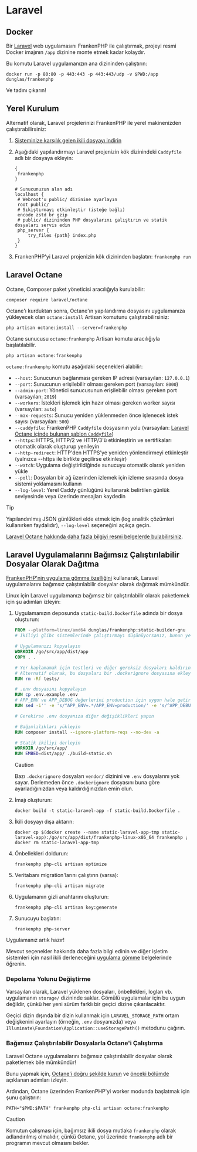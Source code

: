 # Laravel

## Docker

Bir [Laravel](https://laravel.com) web uygulamasını FrankenPHP ile çalıştırmak, projeyi resmi Docker imajının `/app` dizinine monte etmek kadar kolaydır.

Bu komutu Laravel uygulamanızın ana dizininden çalıştırın:

```console
docker run -p 80:80 -p 443:443 -p 443:443/udp -v $PWD:/app dunglas/frankenphp
```

Ve tadını çıkarın!

## Yerel Kurulum

Alternatif olarak, Laravel projelerinizi FrankenPHP ile yerel makinenizden çalıştırabilirsiniz:

1. [Sisteminize karşılık gelen ikili dosyayı indirin](../#standalone-binary)
2. Aşağıdaki yapılandırmayı Laravel projenizin kök dizinindeki `Caddyfile` adlı bir dosyaya ekleyin:

   ```caddyfile
   {
   	frankenphp
   }

   # Sunucunuzun alan adı
   localhost {
   	# Webroot'u public/ dizinine ayarlayın
   	root public/
   	# Sıkıştırmayı etkinleştir (isteğe bağlı)
   	encode zstd br gzip
   	# public/ dizininden PHP dosyalarını çalıştırın ve statik dosyaları servis edin
   	php_server {
   		try_files {path} index.php
   	}
   }
   ```

3. FrankenPHP'yi Laravel projenizin kök dizininden başlatın: `frankenphp run`

## Laravel Octane

Octane, Composer paket yöneticisi aracılığıyla kurulabilir:

```console
composer require laravel/octane
```

Octane'ı kurduktan sonra, Octane'ın yapılandırma dosyasını uygulamanıza yükleyecek olan `octane:install` Artisan komutunu çalıştırabilirsiniz:

```console
php artisan octane:install --server=frankenphp
```

Octane sunucusu `octane:frankenphp` Artisan komutu aracılığıyla başlatılabilir.

```console
php artisan octane:frankenphp
```

`octane:frankenphp` komutu aşağıdaki seçenekleri alabilir:

- `--host`: Sunucunun bağlanması gereken IP adresi (varsayılan: `127.0.0.1`)
- `--port`: Sunucunun erişilebilir olması gereken port (varsayılan: `8000`)
- `--admin-port`: Yönetici sunucusunun erişilebilir olması gereken port (varsayılan: `2019`)
- `--workers`: İstekleri işlemek için hazır olması gereken worker sayısı (varsayılan: `auto`)
- `--max-requests`: Sunucu yeniden yüklenmeden önce işlenecek istek sayısı (varsayılan: `500`)
- `--caddyfile`: FrankenPHP `Caddyfile` dosyasının yolu (varsayılan: [Laravel Octane içinde bulunan şablon `Caddyfile`](https://github.com/laravel/octane/blob/2.x/src/Commands/stubs/Caddyfile))
- `--https`: HTTPS, HTTP/2 ve HTTP/3'ü etkinleştirin ve sertifikaları otomatik olarak oluşturup yenileyin
- `--http-redirect`: HTTP'den HTTPS'ye yeniden yönlendirmeyi etkinleştir (yalnızca --https ile birlikte geçilirse etkinleşir)
- `--watch`: Uygulama değiştirildiğinde sunucuyu otomatik olarak yeniden yükle
- `--poll`: Dosyaları bir ağ üzerinden izlemek için izleme sırasında dosya sistemi yoklamasını kullanın
- `--log-level`: Yerel Caddy günlüğünü kullanarak belirtilen günlük seviyesinde veya üzerinde mesajları kaydedin

> [!TIP]
> Yapılandırılmış JSON günlükleri elde etmek için (log analitik çözümleri kullanırken faydalıdır), `--log-level` seçeneğini açıkça geçin.

[Laravel Octane hakkında daha fazla bilgiyi resmi belgelerde bulabilirsiniz](https://laravel.com/docs/octane).

## Laravel Uygulamalarını Bağımsız Çalıştırılabilir Dosyalar Olarak Dağıtma

[FrankenPHP'nin uygulama gömme özelliğini](embed.md) kullanarak, Laravel
uygulamalarını bağımsız çalıştırılabilir dosyalar olarak dağıtmak mümkündür.

Linux için Laravel uygulamanızı bağımsız bir çalıştırılabilir olarak paketlemek için şu adımları izleyin:

1. Uygulamanızın deposunda `static-build.Dockerfile` adında bir dosya oluşturun:

   ```dockerfile
   FROM --platform=linux/amd64 dunglas/frankenphp:static-builder-gnu
   # İkiliyi glibc sistemlerinde çalıştırmayı düşünüyorsanız, bunun yerine static-builder-gnu kullanın
   
   # Uygulamanızı kopyalayın
   WORKDIR /go/src/app/dist/app
   COPY . .

   # Yer kaplamamak için testleri ve diğer gereksiz dosyaları kaldırın
   # Alternatif olarak, bu dosyaları bir .dockerignore dosyasına ekleyin
   RUN rm -Rf tests/

   # .env dosyasını kopyalayın
   RUN cp .env.example .env
   # APP_ENV ve APP_DEBUG değerlerini production için uygun hale getirin
   RUN sed -i'' -e 's/^APP_ENV=.*/APP_ENV=production/' -e 's/^APP_DEBUG=.*/APP_DEBUG=false/' .env

   # Gerekirse .env dosyanıza diğer değişiklikleri yapın

   # Bağımlılıkları yükleyin
   RUN composer install --ignore-platform-reqs --no-dev -a

   # Statik ikiliyi derleyin
   WORKDIR /go/src/app/
   RUN EMBED=dist/app/ ./build-static.sh
   ```

   > [!CAUTION]
   > Bazı `.dockerignore` dosyaları
   > `vendor/` dizinini ve `.env` dosyalarını yok sayar. Derlemeden önce `.dockerignore` dosyasını buna göre ayarladığınızdan veya kaldırdığınızdan emin olun.

2. İmajı oluşturun:

   ```console
   docker build -t static-laravel-app -f static-build.Dockerfile .
   ```

3. İkili dosyayı dışa aktarın:

   ```console
   docker cp $(docker create --name static-laravel-app-tmp static-laravel-app):/go/src/app/dist/frankenphp-linux-x86_64 frankenphp ; docker rm static-laravel-app-tmp
   ```

4. Önbellekleri doldurun:

   ```console
   frankenphp php-cli artisan optimize
   ```

5. Veritabanı migration'larını çalıştırın (varsa):

   ```console
   frankenphp php-cli artisan migrate
   ```

6. Uygulamanın gizli anahtarını oluşturun:

   ```console
   frankenphp php-cli artisan key:generate
   ```

7. Sunucuyu başlatın:

   ```console
   frankenphp php-server
   ```

Uygulamanız artık hazır!

Mevcut seçenekler hakkında daha fazla bilgi edinin ve diğer işletim sistemleri için nasıl ikili derleneceğini [uygulama gömme](embed.md)
belgelerinde öğrenin.

### Depolama Yolunu Değiştirme

Varsayılan olarak, Laravel yüklenen dosyaları, önbellekleri, logları vb. uygulamanın `storage/` dizininde saklar.
Gömülü uygulamalar için bu uygun değildir, çünkü her yeni sürüm farklı bir geçici dizine çıkarılacaktır.

Geçici dizin dışında bir dizin kullanmak için `LARAVEL_STORAGE_PATH` ortam değişkenini ayarlayın (örneğin, `.env` dosyanızda) veya `Illuminate\Foundation\Application::useStoragePath()` metodunu çağırın.

### Bağımsız Çalıştırılabilir Dosyalarla Octane'i Çalıştırma

Laravel Octane uygulamalarını bağımsız çalıştırılabilir dosyalar olarak paketlemek bile mümkündür!

Bunu yapmak için, [Octane'i doğru şekilde kurun](#laravel-octane) ve [önceki bölümde](#laravel-uygulamalarını-bağımsız-çalıştırılabilir-dosyalar-olarak-dağıtma) açıklanan adımları izleyin.

Ardından, Octane üzerinden FrankenPHP'yi worker modunda başlatmak için şunu çalıştırın:

```console
PATH="$PWD:$PATH" frankenphp php-cli artisan octane:frankenphp
```

> [!CAUTION]
> Komutun çalışması için, bağımsız ikili dosya mutlaka `frankenphp` olarak adlandırılmış olmalıdır,
> çünkü Octane, yol üzerinde `frankenphp` adlı bir programın mevcut olmasını bekler.
